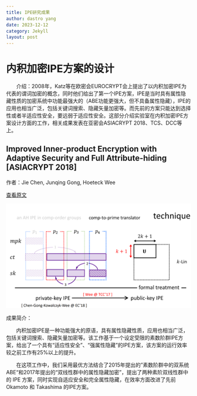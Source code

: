 ```yaml
---
title: IPE研究成果
author: dastro yang
date: 2023-12-12
category: Jekyll
layout: post
---
```


# 内积加密IPE方案的设计

&nbsp;&nbsp;&nbsp;&nbsp;&nbsp;&nbsp;&nbsp;介绍：2008年，Katz等在欧密会EUROCRYPT会上提出了以内积加密IPE为代表的谓词加密的概念，同时他们给出了第一个IPE方案，IPE是当时具有属性隐藏性质的加密系统中功能最强大的（ABE功能更强大，但不具备属性隐藏），IPE的应用也相当广泛，包括关键词搜索、隐藏矢量加密等。而先前的方案只能达到选择性或者半适应性安全，要远弱于适应性安全。这部分介绍实验室在内积加密IPE方案设计方面的工作，相关成果发表在亚密会ASIACRYPT 2018、TCS、DCC等上。

## Improved Inner-product Encryption with Adaptive Security and Full Attribute-hiding [ASIACRYPT 2018]

作者：Jie Chen, Junqing Gong, Hoeteck Wee

[查看原文](https://link.springer.com/chapter/10.1007/978-3-030-03329-3_23)

<img src="../assets/ipe2.png">

成果简介：

&nbsp;&nbsp;&nbsp;&nbsp;&nbsp;&nbsp;&nbsp;内积加密IPE是一种功能强大的原语，具有属性隐藏性质，应用也相当广泛，包括关键词搜索、隐藏矢量加密等。该工作基于一个设定受限的素数阶群IPE方案，给出了一个具有“适应性安全”、“强属性隐藏”的IPE方案，该方案的运行效率较之前工作有25%以上的提升。

&nbsp;&nbsp;&nbsp;&nbsp;&nbsp;&nbsp;&nbsp;在这项工作中，我们采用最优方法结合了2015年提出的”素数阶群中的双系统ABE“和2017年提出的“双线性群中的属性隐藏加密”，提出了两种素阶双线性群中的 IPE 方案，同时实现自适应安全和完全属性隐藏，在效率方面改进了先前 Okamoto 和 Takashima 的IPE方案。
